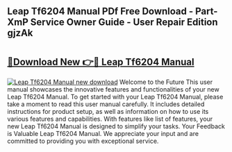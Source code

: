 ## Leap Tf6204 Manual PDf Free Download - Part-XmP Service Owner Guide - User Repair Edition gjzAk

# <h2><a href="http://cf15295.oget.top/?id=Leap+Tf6204+Manual">🔗Download New 👉🔴 Leap Tf6204 Manual</a></h2>

[![Leap Tf6204 Manual new download](https://i.imgur.com/5g1atiW.png)](http://cf15295.oget.top/?id=Leap+Tf6204+Manual)
Welcome to the Future This user manual showcases the innovative features and functionalities of your new Leap Tf6204 Manual. To get started with your Leap Tf6204 Manual, please take a moment to read this user manual carefully. It includes detailed instructions for product setup, as well as information on how to use its various features and capabilities. With features like list of features, your new Leap Tf6204 Manual is designed to simplify your tasks. Your Feedback is Valuable Leap Tf6204 Manual. We appreciate your input and are committed to providing you with exceptional service.
